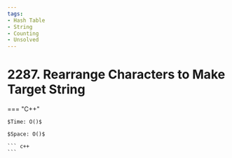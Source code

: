 ```yaml
---
tags:
- Hash Table
- String
- Counting
- Unsolved
---
```



# 2287. Rearrange Characters to Make Target String

=== "C++"

    $Time: O()$

    $Space: O()$

    ``` c++
    ```